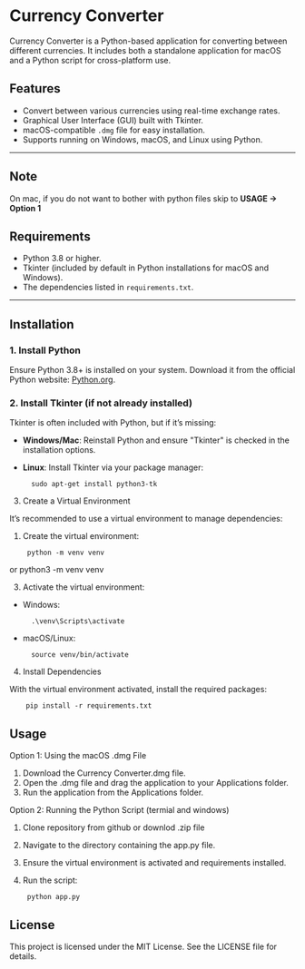 # Currency Converter

Currency Converter is a Python-based application for converting between different currencies. It includes both a standalone application for macOS and a Python script for cross-platform use.

## Features

- Convert between various currencies using real-time exchange rates.
- Graphical User Interface (GUI) built with Tkinter.
- macOS-compatible `.dmg` file for easy installation.
- Supports running on Windows, macOS, and Linux using Python.

---

## Note
 On mac, if you do not want to bother with python files skip to **USAGE -> Option 1**

## Requirements

- Python 3.8 or higher.
- Tkinter (included by default in Python installations for macOS and Windows).
- The dependencies listed in `requirements.txt`.

---

## Installation

### 1. Install Python
Ensure Python 3.8+ is installed on your system. Download it from the official Python website: [Python.org](https://www.python.org/).

### 2. Install Tkinter (if not already installed)
Tkinter is often included with Python, but if it’s missing:
- **Windows/Mac**: Reinstall Python and ensure "Tkinter" is checked in the installation options.

- **Linux**: Install Tkinter via your package manager:

        sudo apt-get install python3-tk
  
3. Create a Virtual Environment

It’s recommended to use a virtual environment to manage dependencies:

1. Create the virtual environment:
   
        python -m venv venv
or
        python3 -m venv venv

3. Activate the virtual environment:

- Windows:

        .\venv\Scripts\activate

- macOS/Linux:
  
        source venv/bin/activate

4. Install Dependencies

With the virtual environment activated, install the required packages:

        pip install -r requirements.txt


## Usage

Option 1: Using the macOS .dmg File

1. Download the Currency Converter.dmg file.
2. Open the .dmg file and drag the application to your Applications folder.
3. Run the application from the Applications folder.

Option 2: Running the Python Script (termial and windows)

1. Clone repository from github or downlod .zip file
2. Navigate to the directory containing the app.py file.
2. Ensure the virtual environment is activated and requirements installed.
3. Run the script:

        python app.py

## License

This project is licensed under the MIT License. See the LICENSE file for details.
